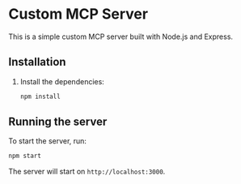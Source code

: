# Custom MCP Server

This is a simple custom MCP server built with Node.js and Express.

## Installation

1.  Install the dependencies:
    ```bash
    npm install
    ```

## Running the server

To start the server, run:

```bash
npm start
```

The server will start on `http://localhost:3000`.
